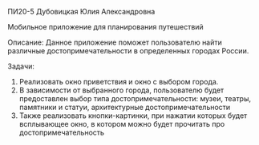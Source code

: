 ПИ20-5 Дубовицкая Юлия Александровна

Мобильное приложение для планирования путешествий

Описание: 
Данное приложение поможет пользователю найти различные достопримечательности в определенных городах России. 

Задачи: 
1.	Реализовать окно приветствия и окно с выбором города. 
2.	В зависимости от выбранного города, пользователю будет предоставлен выбор типа достопримечательности: музеи, театры, памятники и статуи, архитектурные достопримечательности
3.	Также реализовать кнопки-картинки, при нажатии которых будет всплывающее окно, в котором можно будет прочитать про достопримечательность

